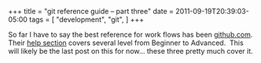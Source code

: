 +++
title = "git reference guide – part three"
date = 2011-09-19T20:39:03-05:00
tags = [
  "development",
  "git",
]
+++

So far I have to say the best reference for work flows has been [github.com](http://github.com "GitHub").  Their [help section](http://help.github.com/ "GitHub Help Center") covers several level from Beginner to Advanced.  This will likely be the last post on this for now... these three pretty much cover it.
